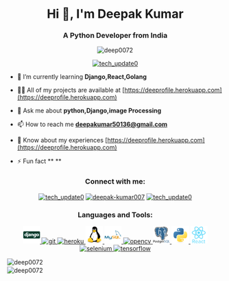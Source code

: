 

<h1 align="center">Hi 👋, I'm Deepak Kumar</h1>
<h3 align="center">A Python Developer from India</h3>

<p align="center"> <img src="https://komarev.com/ghpvc/?username=deep0072&label=Profile%20views&color=0e75b6&style=flat" alt="deep0072" /> </p>



<p align="center"> <a href="https://twitter.com/tech_update0" target="blank"><img src="https://img.shields.io/twitter/follow/tech_update0?logo=twitter&style=for-the-badge" alt="tech_update0" /></a> </p>

- 🌱 I’m currently learning **Django,React,Golang**

- 👨‍💻 All of my projects are available at [https://deeprofile.herokuapp.com](https://deeprofile.herokuapp.com)

- 💬 Ask me about **python,Django,image Processing**

- 📫 How to reach me **deepakumar50136@gmail.com**

- 📄 Know about my experiences [https://deeprofile.herokuapp.com](https://deeprofile.herokuapp.com)

- ⚡ Fun fact ** **

<h3 align="center">Connect with me:</h3>
<p align="center">
<a href="https://twitter.com/tech_update0" target="blank"><img align="center" src="https://raw.githubusercontent.com/rahuldkjain/github-profile-readme-generator/master/src/images/icons/Social/twitter.svg" alt="tech_update0" height="30" width="40" /></a>
<a href="https://linkedin.com/in/deepak-kumar007" target="blank"><img align="center" src="https://raw.githubusercontent.com/rahuldkjain/github-profile-readme-generator/master/src/images/icons/Social/linked-in-alt.svg" alt="deepak-kumar007" height="30" width="40" /></a>
<a href="https://instagram.com/tech_update0" target="blank"><img align="center" src="https://raw.githubusercontent.com/rahuldkjain/github-profile-readme-generator/master/src/images/icons/Social/instagram.svg" alt="tech_update0" height="30" width="40" /></a>
</p>

<h3 align="center">Languages and Tools:</h3>
<p align="center"> <a href="https://www.djangoproject.com/" target="_blank"> <img src="https://raw.githubusercontent.com/devicons/devicon/master/icons/django/django-original.svg" alt="django" width="40" height="40"/> </a> <a href="https://git-scm.com/" target="_blank"> <img src="https://www.vectorlogo.zone/logos/git-scm/git-scm-icon.svg" alt="git" width="40" height="40"/> </a> <a href="https://heroku.com" target="_blank"> <img src="https://www.vectorlogo.zone/logos/heroku/heroku-icon.svg" alt="heroku" width="40" height="40"/> </a> <a href="https://www.linux.org/" target="_blank"> <img src="https://raw.githubusercontent.com/devicons/devicon/master/icons/linux/linux-original.svg" alt="linux" width="40" height="40"/> </a> <a href="https://www.mysql.com/" target="_blank"> <img src="https://raw.githubusercontent.com/devicons/devicon/master/icons/mysql/mysql-original-wordmark.svg" alt="mysql" width="40" height="40"/> </a> <a href="https://opencv.org/" target="_blank"> <img src="https://www.vectorlogo.zone/logos/opencv/opencv-icon.svg" alt="opencv" width="40" height="40"/> </a> <a href="https://www.postgresql.org" target="_blank"> <img src="https://raw.githubusercontent.com/devicons/devicon/master/icons/postgresql/postgresql-original-wordmark.svg" alt="postgresql" width="40" height="40"/> </a> <a href="https://www.python.org" target="_blank"> <img src="https://raw.githubusercontent.com/devicons/devicon/master/icons/python/python-original.svg" alt="python" width="40" height="40"/> </a> <a href="https://reactjs.org/" target="_blank"> <img src="https://raw.githubusercontent.com/devicons/devicon/master/icons/react/react-original-wordmark.svg" alt="react" width="40" height="40"/> </a> <a href="https://www.selenium.dev" target="_blank"> <img src="https://raw.githubusercontent.com/detain/svg-logos/780f25886640cef088af994181646db2f6b1a3f8/svg/selenium-logo.svg" alt="selenium" width="40" height="40"/> </a> <a href="https://www.tensorflow.org" target="_blank"> <img src="https://www.vectorlogo.zone/logos/tensorflow/tensorflow-icon.svg" alt="tensorflow" width="40" height="40"/> </a> </p>

<img align="center" src="https://github-readme-stats.vercel.app/api/top-langs?username=deep0072&show_icons=true&theme=radical&layout=compact" alt="deep0072" />
<br>
<img align="center" src="https://github-readme-stats.vercel.app/api?username=deep0072&show_icons=true&theme=gotham" alt="deep0072" />


